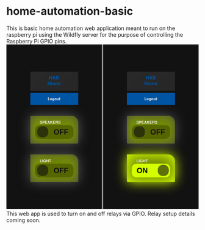 # home-automation-basic
This is basic home automation web application meant to run on the raspberry pi using the Wildfly server for the purpose of controlling the Raspberry Pi GPIO pins.
![hab webapp lights off and on state](hab-light-off-on.png?raw=true "On and off  screenshots")
This web app is used to turn on and off relays via GPIO. Relay setup details coming soon.
